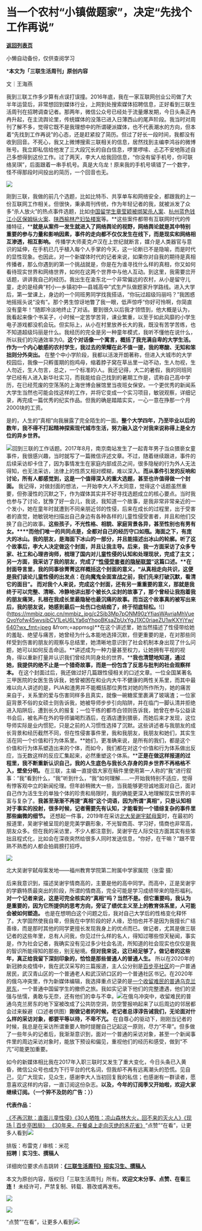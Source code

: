# 当一个农村“小镇做题家”，决定“先找个工作再说”

[**返回列表页**](/gzh/三联生活周刊)

小懒自动备份，仅供查阅学习

***本文为「三联生活周刊」原创内容**

文｜王海燕

我到三联工作多少算有点误打误撞。2016年底，我在一家互联网创业公司做了大半年运营后，非常想回到媒体行业，上网到处搜索媒体招聘信息，正好看到三联生活周刊在招聘调查记者。那两年，微信公众号已经处于流量爆发期，今日头条正冉冉升起，在主流舆论里，传统媒体的没落已进入日薄西山的尾声阶段。我当时对周刊了解不多，觉得它既不是我理想中的所谓硬派媒体，也不代表潮水的方向，但本着“先找到工作再说”的心态，还是赶紧投了简历。但过了好长一段时间，我都没有收到回音。不死心，我又上微博搜索三联相关的信息，居然找到主编李鸿谷的微博账号。我立即私信给他发了三大段冗长的自白信息，啰里啰嗦、忐忑不安地陈述自己多想得到这份工作。过了两天，李大人给我回信息，“你没有留手机号，你可联络吴琪”，后面跟着一串手机号。真是大乌龙！原来我的手机号填错了一个数字，怪不得那段时间投出的简历，一个回音也无。

![](https://mmbiz.qpic.cn/mmbiz_jpg/c2Sib3Mp7pONM90zYfiasWAvriaMhVueQvoZEITA0yMCgA52NGAuK35kSO4RtRW8WjLSOJdw08S4mibLibWZe6U97ew/640?wx_fmt=jpeg)

刚到三联，我做的前几个选题，比如比特币、共享单车和网络安全，都跟我的上一份互联网工作相关。但很快，秉承周刊传统，作为年轻记者的我，就被派发了众多“杀人放火”的热点事件选题，比如[中国留学生章莹颖被绑架杀人案](http://mp.weixin.qq.com/s?__biz=MTc5MTU3NTYyMQ==&mid=2650636174&idx=1&sn=aa5fa1ade23f67fe1df4921f4786cc57&chksm=5aff6ea46d88e7b2929f0cc8d7353a175a34c4aa39e426da34f77403c075a418f85f562ca3ac&scene=21#wechat_redirect)、[杭州蓝色钱江小区保姆纵火案](http://mp.weixin.qq.com/s?__biz=MTc5MTU3NTYyMQ==&mid=2650634678&idx=1&sn=1de3128cbbc589dd94c6e45679405640&chksm=5aff689c6d88e18a7fb4bad904f7ffca7a9b9937cc689a99effe3d8339d4bbd460ee6995a005&scene=21#wechat_redirect)、[陕西榆林产妇坠楼案](http://mp.weixin.qq.com/s?__biz=MTc5MTU3NTYyMQ==&mid=2650637527&idx=1&sn=abefb7b8a98a8d74c19c7e715ef84888&chksm=5aff95fd6d881ceb6f17450188587e8315a743e6aade895a2876b13c2cc7a36eb18b215dd7a1&scene=21#wechat_redirect)等。**这些案件都带有互联网时代的传播特征，****就是从案件一发生就进入了网络舆论的视野，网络舆论就是其中特别重要的参与力量和影响因素，事件的走向都不仅仅发生在线下，而是现实和网络相互渗透，相互影响。**
传播学大师麦克卢汉在上世纪就断言，媒介是人类器官与意识的延伸，在手机已几乎植入每个人手掌的今天，这一论断已不是隐喻，而是时代的显性现象。也因此，对一个新媒体时代的记者来说，如果你对自我的期待是真相传播者，那么你遇到的第一个挑战就是，你是在为谁寻找什么样的真相，你又如何看待现实世界和网络世界，如何在这两个世界中与他人互动。到这里，我需要岔开话题，讲讲我自己的经历。我出生在渝东北一个非常偏远的农村，从小是留守儿童，走的是经典“村小—乡镇初中—县城高中”式生产队做题家升学路线。进入大学后，第一堂课上，身边的一个同班男同学找我搭话，“你玩过超级玛丽吗？”我困惑地摇摇头说“没有”。那个男生惊讶地瞥了我一眼，低声惊呼“你好可怜啊，你简直没有童年！”随即冷淡地终止了对话。要到很久以后我才领悟到，他大概是认为，我看起来像个书呆子，小时候一定苦学苦背，课业繁重，以至于如此风靡的小学生电子游戏都没机会玩。但实际上，从小在村里放养长大的我，既没有苦学苦练，也不知道超级玛丽是什么。我经历的完全是另一种童年模式，我听不懂他在说什么，所以我们的沟通效率为0。**这个对话像一个寓言，概括了我充满自卑的大学生活。作为一个内心敏感的农村学生，我过去的荣耀在此不值一提，我的寒酸、无知和笨拙则分外突出。**
在整个中小学阶段，我都以活泼开朗著称，但进入大城市的大学校园后，我像一只孵蛋期的抱鸡母，缩着脖子窝在草丛里一动不动，生人勿视，生人勿近，生人勿言，总之，一个标准的i人。我还记得，大二的暑假，我的同班同学已经有人进入新华社实习，而我能给自己找到的暑期工作是，谎称自己高中学历，在已经荒废的空荡荡的上海世博会展馆里当夜班女保安。一个更优秀的新闻系大学生当然也可能会找这样的工作，并将它变成一个实习项目，敏锐观察，详细记录，再完成一篇优秀的纪实作品。但我的确是踏踏实实，一心一意在挣那一个月2000块的工资。

是的，人生的“真相”向我展露了完全陌生的一面。**整个大学四年，乃至毕业以后的数年，我不得不打起精神探索现代城市生活，努力融入这个对我来说称得上是全方位的异乡世界。**

[![](https://mmbiz.qpic.cn/mmbiz_jpg/c2Sib3Mp7pONM90zYfiasWAvriaMhVueQvo8LnCKjXZWRLJBdPtNBGice6ONCHibTJXia5ePibLsN85hBQp52iaBnCmMVA/640?wx_fmt=jpeg&from;=appmsg)]()回到三联的工作话题。2017年8月，南京南站发生了一起青年男子当众猥亵女童事件，我很感兴趣，当时就写了一篇微信评述文章。不过，随着继续跟进，事件的后续采访却卡住了，因为事情发生在家庭内部成员之间，很多隐秘的行为外人无法得知，也无法采访，法律上的性质又相对模糊，难以深入。**而从事件引发的反响和讨论，所有人都感觉到，这是一个值得深入的重大选题，甚至也许值得做一个封面。**
我记得，对做封面的想法，一开始李大人不太同意，觉得这个话题虽然重要，但弥漫性的沉默之下，作为媒体其实并不好寻找选题成立的核心要点。当时我也参与了讨论，犹豫了好一会儿，我说，我知道一个故事，是我非常非常亲近的一个发小，她在童年时就遭到不同亲朋近邻的性侵，后来在成长的过程里，出于受害者的直觉，她敏锐地扫描出自己身边有各种各样的儿童性侵受害者，并且和他们交换了自己的故事。**这些孩子，不光性格、相貌、家庭背景各异，甚至性别也有男有女。****而他们唯一的共同点是，全都对自己的经历守口如瓶。海面之下，有庞大的冰山。我的朋友，是海面下冰山的一部分，并且能描述出冰山的轮廓。******听了这个故事后，李大人决定做这个封面，并且让我主导。后来，我一方面采访了众多专家、社工和心理咨询师，梳理了国内对儿童性侵的认知和处理现状，完成了主文；另一方面，我采访了我的朋友，完成了“[性侵受害者的隐秘联盟](http://mp.weixin.qq.com/s?__biz=MTc5MTU3NTYyMQ==&mid=2650637261&idx=1&sn=f089fa6ac4fe06750a08df2ee4351d34&chksm=5aff92e76d881bf176ca52f1617d982d48616626e031a87ad2eb945572ef6d5cf9c983dbf6b9&scene=21#wechat_redirect)”这篇口述。**在封面导言里，我的同事徐菁菁这样概括这个封面的意义，****“从真相走向共识，这便是我们谈论儿童性侵的出发点：在向魔鬼全面宣战之前，我们先来打破沉默，看清它的面目”。**
而对我个人来说，完成这个封面，还有另一重重要的意义，那就是我终于可以完整、清晰、冷静地讲出那个被长久尘封的故事了，那个曾经让我抱着我的朋友痛哭，扎根在我成长里最隐秘也最沉痛的故事。而当这个故事真的被写出来后，我的朋友说，她感到最后一处伤口也结痂了，终于彻底轻松。**![](https://mmbiz.qpic.cn/mmbiz_jpg/c2Sib3Mp7pONM90zYfiasWAvriaMhVueQvoYofw45wvsibCV1LeU6LYa6qYhqoBKsaZbUxYgJ1XC0riaeZU1wKXYjYw/640?wx_fmt=jpeg
&from;=appmsg)**在这个讲述里，她当然描述了性侵带给她的羞耻、绝望与痛苦，她曾经为什么本能地选择沉默，但更重要的是，在对那些同样受到伤害的朋友的观察与总结里，她清晰地意识到了社会机制本身出现了什么问题，她可以如何反击命运。**讲述成为一种力量甚至权力，让她拥有平视的视角，得以重新打量并认识我们曾经共同身处的世界。****我也清楚地知道，通过她，我提供的绝不止是一个猎奇故事，而是一份包含了反思与批判的社会观察样本。**
在这个封面过后，我还做过好几篇跟性侵相关的口述文章。一位全国某著名三甲医院的女医生告诉我，她曾被困在和业内大牛不健康的两性关系里，而其中最难以向人讲述的是，PUA和渣男并不能概括那位男性对她的所作所为，她的痛苦来自于，关系里的爱与伤害同样多且真实，就像一碗糖浆里裹满了玻璃渣；一位家庭背景不俗的女硕士则告诉我，她被导师步步引向陷阱，并在临门一脚认清并拒绝进入陷阱后，遭到长久的报复；一位干练的都市白领则告诉我，她曾在参与公益读书会后，被名声在外的导师骗喝烈酒后，在酒店遭到猥亵，而她后来才发现，这位导师实际是业内惯犯，只是之前的人习惯性选择了沉默。这些讲述者与我朋友的成长背景和经历截然不同，但在性侵害事件里，我和我朋友，我朋友和她们，其实生活在同一个价值和行为体系里。**她们，更准确来说，是所有的我们，都是这个价值和行为体系塑造出来的个体，而如今，我们都在对这个价值和行为体系做出反应，当无数这样的反应汇集起来，必然重塑这个体系。****正是在做这样报道的过程里，我不断重新认识自己，我的人生底色与我长久存身的异乡世界不再格格不入，壁垒分明。**
在三联，主编一直提倡大家在稿件里使用第一人称的“我”进行叙事：“我”看到什么，“我”听到什么，“我”如何理解……一开始我特别不适应，觉得有悖客观中立的新闻伦理。但年龄稍微大一些，当我能够更坦诚地面对自己，面对自己作为活生生的单独个体的珍贵和局限时，我的确能更深入地理解现实世界的丰富与复杂了。**我甚至渐渐不再提“真相”这个词语，因为所谓“真相”，只是认知相对于事实的投射，很多时候，记者需要先有认知，才能看到一个错综复杂的事件里那些幽微的细节。**
还想起一件事，2019年在采访[北大吴谢宇弑母案](http://mp.weixin.qq.com/s?__biz=MTc5MTU3NTYyMQ==&mid=2650684415&idx=1&sn=3dfca59942046450c892df205007e0ac&chksm=5afc2ad56d8ba3c32b4be53e5a8dc5d76e6662cf632fab616df8622ecc90805aba51b95674bd&scene=21#wechat_redirect)时，在最初的报道里，吴谢宇被呈现的是完美学霸形象，不光智商高、学习好，情商也非常高，朋友众多。但在我的采访里，不少人都注意到，吴谢宇在人际交往方面其实有些笨拙且程式化，比如会在深夜突然给很多人同时发送信息，“你好，在干嘛？”跟不管熟不熟悉的人都会拍肩膀打招呼。

![](https://mmbiz.qpic.cn/mmbiz_png/VkpaUkchBmV3v0Gr3omicYias0d6cIJII8Uo0c3l9MqzW6WuEzZjQS5iaiakPozDq8DVnrP6OdRwjPV9yzia8jxyhfQ/640?wx_fmt=other&tp;=webp&wxfrom;=5&wx;_lazy=1&wx;_co=1)

北大吴谢宇弑母案发地——福州教育学院第二附属中学家属院（张雷 摄）

后来我意识到，描述吴谢宇情商高的，主要是他的高中同学。而高中，正是吴谢宇的学霸特质最突出的阶段，所谓的情商高，完全可能是学习成绩带来的隐形福利。**对一个记者来说，这是可完全核实的“真相”吗？当然不是。但它重要吗，我认为是重要的，因为它所提供的思考方向，旁证了绩优主义至上的教育体系里，人可能会被如何塑造。**
也是在想明白这个问题之后，我对自己大学后的性格变化释怀了。大学固然使我自卑，但我在中学阶段的好人缘，恐怕也并不是因为我擅长广结善缘，而是那时其他的同学更擅长发现我身上的优点而已。做记者，尤其是做三联记者的这些年里，总有人问我，你见过什么样的名人，得知过哪些惊天秘闻，事实是，作为社会记者，我确实没有见过多少社会名流，所知道的社会现实也仅仅是我的智识所能得知的那些，别无秘境。**但对我来说，这已经足够了，做记者的这些年，真正给我留下深刻印象的，恰恰是那些普通人的普通人生。**
所以在2020年的新冠肺炎疫情中，我在武汉采写的三篇报道，主人公分别是[百步亭社区](http://mp.weixin.qq.com/s?__biz=MTc5MTU3NTYyMQ==&mid=2650710877&idx=1&sn=d9b517aee15bf34ed04ea2bf0bfcea11&chksm=5afcb2776d8b3b614b2306b8c754c9d1943377cd2cd200a7abbe37e6144ad418ae89091471e7&scene=21#wechat_redirect)的一户普通居民，武汉青山区的一个普通老人和武汉硚口区的一个普通社区书记。在2020年的俄乌冲突里，作为新媒体编辑，我选择重点记录的是[一个收留难民的普通乌克兰房东](http://mp.weixin.qq.com/s?__biz=MTc5MTU3NTYyMQ==&mid=2651011125&idx=1&sn=d88ae14bb9af7a7829c3c959a5d86794&chksm=5901291f6e76a0091e2f6a45b282e55de1b0b6d9dd5b849967fe2e5728dd54f95d7ba0360e55&scene=21#wechat_redirect)，一个普通中国留学生的撤侨之旅。我如实记录下他们的完整遭遇，他们的坚强与怯懦，勇敢与无奈，还有他们的幸与不幸。![](https://mmbiz.qpic.cn/mmbiz_jpg/c2Sib3Mp7pOPlIPQVRGyic0qAUInyxkZKWyqn9sCMAICVOsvvaMtRLxeNhfynb2GaIFTeibfaVItHWPoia4hDoTfAA/640?wx_fmt=other&tp;=webp&wxfrom;=5&wx;_lazy=1&wx;_co=1)在俄乌冲突中，收留难民的普通乌克兰房东的地下室被改成了公共防空洞，防空警报响起来了以后周边的邻居都会过来躲避（口述者供图）**刚做记者的时候，老记者总谆谆告诫我们，无论面对什么样的采访对象，都要平等以待，不卑不亢。**
在自尊心的驱动下，刚刚当记者的时候，我总是在采访所谓重要人物时提醒自己记起这一原则，尽力“不卑”。但多做了一些年头的记者后，我渐渐意识到，面对一个普通的采访对象，甚至一个新闻事件里的周边采访对象时，能放下预设和偏见，重视他们的经历和感受，做到“不亢”可能更加重要。

如今的新媒体相比我在2017年入职三联时又发生了重大变化，今日头条已入黄昏，微信公众号也成为下行平台的代名词，但我却不再有远离潮头的恐慌。见自己，见广大现实，见众生，感谢李大人当初回复我的私信；也感谢有一群读者，愿意喜欢这样的内容，一直订阅这份杂志。**以及，今年的订阅季又开始啦，欢迎大家继续订阅。（一个猝不及防的广告：））**

**代表作品：**

[ 《不再沉默：直面儿童性侵》](http://mp.weixin.qq.com/s?__biz=MTc5MTU3NTYyMQ==&mid=2650715055&idx=1&sn=1dd4a25ca80f3cf99e7f81f1084fc6c6&chksm=5afca2856d8b2b93591ea771c9dd3dcafa24e277e12ba2eb7fccab2bb7cdb7c09a876bcbb9f0&scene=21#wechat_redirect)[《30人牺牲：凉山森林大火，回不来的灭火人》](http://mp.weixin.qq.com/s?__biz=MTc5MTU3NTYyMQ==&mid=2650681343&idx=1&sn=dfb9e561e7e9030301d3817c97ccde11&chksm=5afc3ed56d8bb7c3b29f9c374fc3ab48b359ecd2f6ba0eeffcbc67c46a9d5219581276cf92e9&scene=21#wechat_redirect)[《现场 | 百步亭困局》 ](http://mp.weixin.qq.com/s?__biz=MTc5MTU3NTYyMQ==&mid=2650710877&idx=1&sn=d9b517aee15bf34ed04ea2bf0bfcea11&chksm=5afcb2776d8b3b614b2306b8c754c9d1943377cd2cd200a7abbe37e6144ad418ae89091471e7&scene=21#wechat_redirect)[《30年来，在餐桌上走向灭绝的禾花雀》](http://mp.weixin.qq.com/s?__biz=MTc5MTU3NTYyMQ==&mid=2650919053&idx=1&sn=4789a2a1618f02d1e59fd71625878af9&chksm=5903c1a76e7448b1d247f1a92384bcfc3576731ea2247caf14c3bd58eb48e368a7dd0bf43444&scene=21#wechat_redirect)“点赞”“在看”，让更多人看到![](https://mmbiz.qpic.cn/mmbiz_gif/c2Sib3Mp7pON9hkSZwdTibRHNZSMPyiapUCHJwlyoZVBC3SfmPmF0VKjkm3NiaToQloHFJ6icyicqZnqgXp6pSQJt5gg/640?wx_fmt=gif&from;=appmsg&wxfrom;=5&wx;_lazy=1&tp;=wxpic)  
  
  
  
  
  
排版：布雷克 / 审核：米花  
**招聘｜实习生、撰稿人**  

详细岗位要求点击跳转：[**《三联生活周刊》招实习生、撰稿人**](http://mp.weixin.qq.com/s?__biz=MTc5MTU3NTYyMQ==&mid=2651136871&idx=3&sn=f1c0777fe9d31881e5dfca68ebc2937f&chksm=5907324d6e70bb5b3546dfe1c7b31b5fe05664bebbf36356ba9a1a352e0678444cad62875ad4&scene=21#wechat_redirect)

本文为原创内容，版权归「三联生活周刊」所有。**欢迎文末分享、点赞、在看三连！** 未经许可，严禁复制、转载、篡改或再发布。  

![](https://mmbiz.qpic.cn/sz_mmbiz_png/Gg7Qtoh7Aic9ZTmAdCc80b4nD7xicgPt86k1kgpU51hWCHjV92ryhVW35PLCvLhxLw9XDhXjgeDyZhHSx5EbRcfg/640?wx_fmt=other&wxfrom;=5&wx;_lazy=1&wx;_co=1&retryload;=2&tp;=webp)

  
[![](https://mmbiz.qpic.cn/mmbiz_jpg/c2Sib3Mp7pONM90zYfiasWAvriaMhVueQvo8LnCKjXZWRLJBdPtNBGice6ONCHibTJXia5ePibLsN85hBQp52iaBnCmMVA/640?wx_fmt=jpeg&from;=appmsg)]()  
  
“点赞”“在看”，让更多人看到![](https://mmbiz.qpic.cn/mmbiz_gif/c2Sib3Mp7pON9hkSZwdTibRHNZSMPyiapUCHJwlyoZVBC3SfmPmF0VKjkm3NiaToQloHFJ6icyicqZnqgXp6pSQJt5gg/640?wx_fmt=gif&from;=appmsg&wxfrom;=5&wx;_lazy=1&tp;=wxpic)  
  

